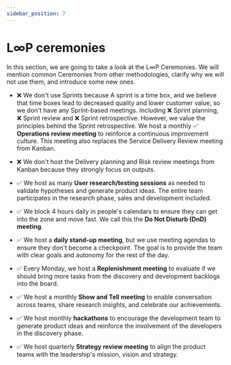 ```yaml
---
sidebar_position: 7
---
```


# L∞P ceremonies

In this section, we are going to take a look at the L∞P Ceremonies. We will mention common Ceremonies from other methodologies, clarify why we will not use them, and introduce some new ones.

- ❌ We don't use Sprints because A sprint is a time box, and we believe that time boxes lead to decreased quality and lower customer value, so we don't have any Sprint-based meetings. Including ❌ Sprint planning, ❌ Sprint review and ❌ Sprint retrospective. However, we value the principles behind the Sprint retrospective. We host a monthly ✅ **Operations review meeting** to reinforce a continuous improvement culture. This meeting also replaces the Service Delivery Review meeting from Kanban.

- ❌ We don't host the Delivery planning and Risk review meetings from Kanban because they strongly focus on outputs.

- ✅ We host as many **User research/testing sessions** as needed to validate hypotheses and generate product ideas. The entire team participates in the research phase, sales and development included.

- ✅ We block 4 hours daily in people's calendars to ensure they can get into the zone and move fast. We call this the **Do Not Disturb (DnD) meeting**.

- ✅ We host a **daily stand-up meeting**, but we use meeting agendas to ensure they don't become a checkpoint. The goal is to provide the team with clear goals and autonomy for the rest of the day.

- ✅ Every Monday, we host a **Replenishment meeting** to evaluate if we should bring more tasks from the discovery and development backlogs into the board.

- ✅ We host a monthly **Show and Tell meeting** to enable conversation across teams, share research insights, and celebrate our achievements.

- ✅ We host monthly **hackathons** to encourage the development team to generate product ideas and reinforce the involvement of the developers in the discovery phase.

- ✅ We host quarterly **Strategy review meeting** to align the product teams with the leadership's mission, vision and strategy.